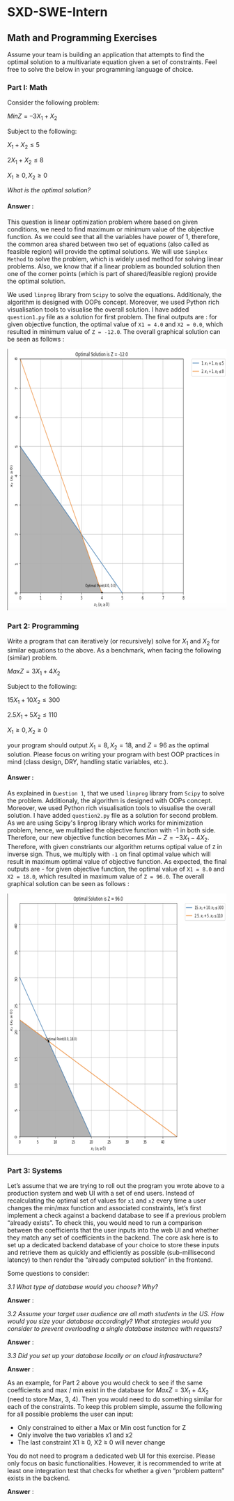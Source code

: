 # SXD-SWE-Intern
## Math and Programming Exercises
Assume your team is building an application that attempts to find the optimal solution to a multivariate equation given a set of constraints. Feel free to solve the below in your programming language of choice.

### Part I: Math

Consider the following problem:

$Min Z = –3X_1 + X_2$

Subject to the following:

$X_{1} + X_{2} ≤ 5$

$2X_{1} + X_{2} ≤ 8$

$X_{1} ≥ 0, X_{2} ≥ 0$

_What is the optimal solution?_

#### Answer : 
This question is linear optimization problem where based on given conditions, we need to find maximum or minimum value of the objective function. As we could see that all the variables have power of 1, therefore, the common area shared between two set of equations (also called as feasible region) will provide the optimal solutions. We will use `Simplex Method` to solve the problem, which is widely used method for solving linear problems. Also, we know that if a linear problem as bounded solution then one of the corner points (which is part of shared/feasible region) provide the optimal solution. 

We used `linprog` library from `Scipy` to solve the equations. Additionaly, the algorithm is designed with OOPs concept. Moreover, we used Python rich visualisation tools to visualise the overall solution. I have added `question1.py` file as a solution for first problem. The final outputs are : for given objective function, the optimal value of `X1 = 4.0` and `X2 = 0.0`, which resulted in minimum value of `Z = -12.0`. The overall graphical solution can be seen as follows : 

<img src="https://github.com/kunalkumar1608/SXD-SWE-Intern/blob/main/sxd_question1.png" width="800" height="600">


### Part 2: Programming

Write a program that can iteratively (or recursively) solve for $X_{1}$ and $X_{2}$ for similar equations to the above. As a benchmark, when facing the following (similar) problem.

$Max Z = 3X_1 + 4X_2$

Subject to the following:

$15X_1 + 10X_2 ≤ 300$

$2.5X_{1} + 5X_{2} ≤ 110$

$X_{1} ≥ 0, X_{2} ≥ 0$

your program should output $X_{1} = 8, X_{2} = 18$, and $Z = 96$ as the optimal solution. Please focus on writing your program with best OOP practices in mind (class design, DRY, handling static variables, etc.).

#### Answer : 
As explained in `Question 1`, that we used `linprog` library from `Scipy` to solve the problem. Additionaly, the algorithm is designed with OOPs concept. Moreover, we used Python rich visualisation tools to visualise the overall solution. I have added `question2.py` file as a solution for second problem. As we are using Scipy's linprog library which works for minimization problem, hence, we mulitplied the objective function with -1 in both side. Therefore, our new objective function becomes $Min -Z = -3X_1 - 4X_2$. Therefore, with given constriants our algorithm returns optipal value of `Z` in inverse sign. Thus, we multiply with `-1` on final optimal value which will result in maximum optimal value of objective function. As expected, the final outputs are - for given objective function, the optimal value of `X1 = 8.0` and `X2 = 18.0`, which resulted in maximum value of `Z = 96.0`. The overall graphical solution can be seen as follows : 

<img src="https://github.com/kunalkumar1608/SXD-SWE-Intern/blob/main/sxd_question2.png" width="800" height="600">


### Part 3: Systems

Let’s assume that we are trying to roll out the program you wrote above to a production system and web UI with a set of end users. Instead of recalculating the optimal set of values for `x1` and `x2` every time a user changes the min/max function and associated constraints, let’s first implement a check against a backend database to see if a previous problem “already exists”. To check this, you would need to run a comparison between the coefficients that the user inputs into the web UI and whether they match any set of coefficients in the backend. The core ask here is to set up a dedicated backend database of your choice to store these inputs and retrieve them as quickly and efficiently as possible (sub-millisecond latency) to then render the “already computed solution” in the frontend.

Some questions to consider:

_3.1 What type of database would you choose? Why?_

**Answer** : 

_3.2 Assume your target user audience are all math students in the US. How would you size your database accordingly? What strategies would you consider to prevent overloading a single database instance with requests?_

**Answer** : 

_3.3 Did you set up your database locally or on cloud infrastructure?_

**Answer** : 

As an example, for Part 2 above you would check to see if the same coefficients and max / min exist in the database for $Max Z = 3X_1 + 4X_2$ (need to store Max, 3, 4). Then you would need to do something similar for each of the constraints. To keep this problem simple, assume the following for all possible problems the user can input:

* Only constrained to either a Max or Min cost function for Z
* Only involve the two variables x1 and x2
* The last constraint X1 ≥ 0, X2 ≥ 0 will never change

You do not need to program a dedicated web UI for this exercise. Please only focus on basic functionalities. However, it is recommended to write at least one integration test that checks for whether a given “problem pattern” exists in the backend.

**Answer** : 
